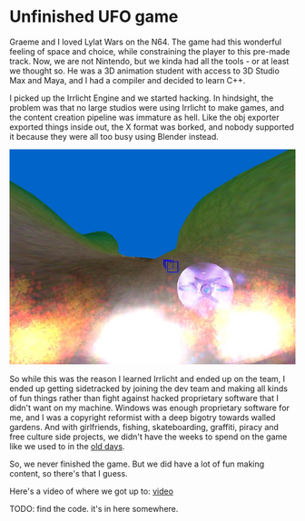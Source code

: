 # Unfinished UFO game

Graeme and I loved Lylat Wars on the N64. The game had this wonderful feeling of
space and choice, while constraining the player to this pre-made track. Now, we
are not Nintendo, but we kinda had all the tools - or at least we thought so. He
was a 3D animation student with access to 3D Studio Max and Maya, and I had a
compiler and decided to learn C++.

I picked up the Irrlicht Engine and we started hacking. In hindsight, the
problem was that no large studios were using Irrlicht to make games, and the
content creation pipeline was immature as hell. Like the obj exporter exported
things inside out, the X format was borked, and nobody supported it because they
were all too busy using Blender instead.

![explosions](explosions.jpg)

So while this was the reason I learned Irrlicht and ended up on the team, I
ended up getting sidetracked by joining the dev team and making all kinds of fun
things rather than fight against hacked proprietary software that I didn't want
on my machine. Windows was enough proprietary software for me, and I was a
copyright reformist with a deep bigotry towards walled gardens. And with
girlfriends, fishing, skateboarding, graffiti, piracy and free culture side
projects, we didn't have the weeks to spend on the game like we used to in the
[old days](../../amos).

So, we never finished the game. But we did have a lot of fun making content, so
there's that I guess.

Here's a video of where we got up to: [video](https://youtu.be/HmNN7z-bkcM)

TODO: find the code. it's in here somewhere.
